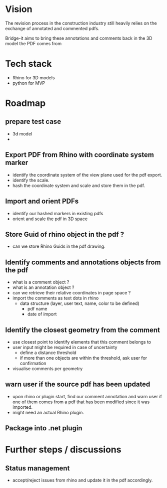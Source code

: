 

# Vision 
The revision process in the construction industry still heavily relies on the exchange of annotated and commented pdfs. 

Bridge-it aims to bring these annotations and comments back in the 3D model the PDF comes from

# Tech stack
* Rhino for 3D models 
* python for MVP

# Roadmap

## prepare test case
* 3d model
* 
## Export PDF from Rhino with coordinate system marker 
* identify the coordinate system of the view plane used for the pdf export.
* identify the scale.
* hash the coordinate system and scale and store them in the pdf.

## Import and orient PDFs 
* identify our hashed markers in existing pdfs
* orient and scale the pdf in 3D space

## Store Guid of rhino object in the pdf ?
* can we store Rhino Guids in the pdf drawing.

## Identify comments and annotations objects from the pdf 
* what is a comment object ? 
* what is an annotation object ?
* can we retrieve their relative coordinates in page space ?
* import the comments as text dots in rhino 
	* data structure (layer, user text, name, color to be defined)
		* pdf name 
		* date of import 

## Identify the closest geometry from the comment
* use closest point to identify elements that this comment belongs to 
* user input might be required in case of uncertainty 
	* define a distance threshold
	* if more than one objects are within the threshold, ask user for confirmation
* visualise comments per geometry

## warn user if the source pdf has been updated
* upon rhino or plugin start, find our comment annotation and warn user if one of them comes from a pdf that has been modified since it was imported.
* might need an actual Rhino plugin.

## Package into .net plugin

# Further steps / discussions

## Status management
* accept/reject issues from rhino and update it in the pdf accordingly.

